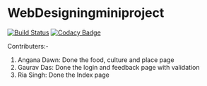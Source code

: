# WebDesigningminiproject


[![Build Status](https://dev.azure.com/anganadawn/2009MYSSPSB1_TEAM07/_apis/build/status/99002546.2009MYSSPSB1_WEB_TEAM07?branchName=master)](https://dev.azure.com/anganadawn/2009MYSSPSB1_TEAM07/_build/latest?definitionId=1&branchName=master)
[![Codacy Badge](https://app.codacy.com/project/badge/Grade/f0e58f5fad8a43f9aac1d136ed3ad6e8)](https://www.codacy.com/gh/99002546/2009MYSSPSB1_WEB_TEAM07/dashboard?utm_source=github.com&amp;utm_medium=referral&amp;utm_content=99002546/2009MYSSPSB1_WEB_TEAM07&amp;utm_campaign=Badge_Grade)


Contributers:-
1) Angana Dawn: Done the food, culture and place page
2) Gaurav Das: Done the login and feedback page with validation
3) Ria Singh: Done the Index page
